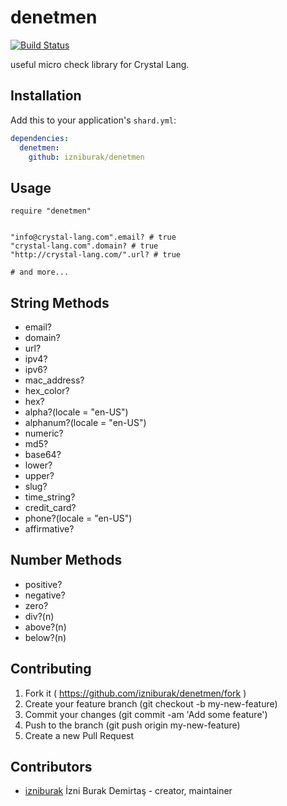 # denetmen

[![Build Status](https://travis-ci.org/izniburak/denetmen.svg?branch=master)](https://travis-ci.org/izniburak/denetmen)

useful micro check library for Crystal Lang.

## Installation


Add this to your application's `shard.yml`:

```yaml
dependencies:
  denetmen:
    github: izniburak/denetmen
```


## Usage


```crystal
require "denetmen"


"info@crystal-lang.com".email? # true
"crystal-lang.com".domain? # true
"http://crystal-lang.com/".url? # true

# and more...

```

## String Methods

- email?
- domain?
- url?
- ipv4?
- ipv6?
- mac_address?
- hex_color?
- hex?
- alpha?(locale = "en-US")
- alphanum?(locale = "en-US")
- numeric?
- md5?
- base64?
- lower?
- upper?
- slug?
- time_string?
- credit_card?
- phone?(locale = "en-US")
- affirmative?

## Number Methods

- positive?
- negative?
- zero?
- div?(n)
- above?(n)
- below?(n)


## Contributing

1. Fork it ( https://github.com/izniburak/denetmen/fork )
2. Create your feature branch (git checkout -b my-new-feature)
3. Commit your changes (git commit -am 'Add some feature')
4. Push to the branch (git push origin my-new-feature)
5. Create a new Pull Request

## Contributors

- [izniburak](https://github.com/izniburak) İzni Burak Demirtaş - creator, maintainer
